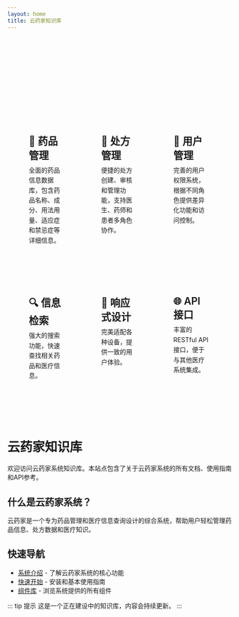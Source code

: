 ```yaml
---
layout: home
title: 云药家知识库
---
```


<div style="height: 80px"></div>

<HomeLayout />

<div style="height: 80px"></div>

<div class="features-container">
  <div class="features">
    <div class="feature">
      <h2>💊 药品管理</h2>
      <p>全面的药品信息数据库，包含药品名称、成分、用法用量、适应症和禁忌症等详细信息。</p>
    </div>
    <div class="feature">
      <h2>📝 处方管理</h2>
      <p>便捷的处方创建、审核和管理功能，支持医生、药师和患者多角色协作。</p>
    </div>
    <div class="feature">
      <h2>👥 用户管理</h2>
      <p>完善的用户权限系统，根据不同角色提供差异化功能和访问控制。</p>
    </div>
    <div class="feature">
      <h2>🔍 信息检索</h2>
      <p>强大的搜索功能，快速查找相关药品和医疗信息。</p>
    </div>
    <div class="feature">
      <h2>📱 响应式设计</h2>
      <p>完美适配各种设备，提供一致的用户体验。</p>
    </div>
    <div class="feature">
      <h2>🌐 API接口</h2>
      <p>丰富的RESTful API接口，便于与其他医疗系统集成。</p>
    </div>
  </div>
</div>

<style>
.features-container {
  max-width: 1200px;
  margin: 0 auto;
  padding: 0 1.5rem 4rem;
}

.features {
  display: grid;
  grid-template-columns: repeat(3, 1fr);
  gap: 2rem;
}

.feature {
  background-color: transparent;
  border-radius: 8px;
  padding: 1.5rem;
  transition: transform 0.3s ease, box-shadow 0.3s ease;
}

.feature h2 {
  font-size: 1.4rem;
  font-weight: 600;
  margin-bottom: 0.5rem;
  color: var(--vp-c-text-1);
}

.feature p {
  color: var(--vp-c-text-2);
  line-height: 1.6;
  margin: 0;
}

html.dark .feature {
  background-color: var(--vp-c-bg-soft);
  box-shadow: 0 4px 8px rgba(0, 0, 0, 0.2);
}

html.dark .feature:hover {
  transform: translateY(-5px);
  box-shadow: 0 8px 16px rgba(0, 0, 0, 0.3);
}

@media (max-width: 768px) {
  .features {
    grid-template-columns: repeat(2, 1fr);
  }
}

@media (max-width: 480px) {
  .features {
    grid-template-columns: 1fr;
  }
}

/* 隐藏标题 */
.vp-doc h1 {
  display: none;
}

/* 深色模式切换按钮增强 */
.VPSwitchAppearance {
  transform: scale(1.1);
}

html.dark img {
  filter: brightness(0.9);
}
</style>

# 云药家知识库

欢迎访问云药家系统知识库。本站点包含了关于云药家系统的所有文档、使用指南和API参考。

## 什么是云药家系统？

云药家是一个专为药品管理和医疗信息查询设计的综合系统，帮助用户轻松管理药品信息、处方数据和医疗知识。

## 快速导航

- [系统介绍](/cloud-pharmacy-docs/guide/index.html) - 了解云药家系统的核心功能
- [快速开始](/cloud-pharmacy-docs/guide/getting-started.html) - 安装和基本使用指南
- [组件库](/cloud-pharmacy-docs/components/index.html) - 浏览系统提供的所有组件

::: tip 提示
这是一个正在建设中的知识库，内容会持续更新。
:::

